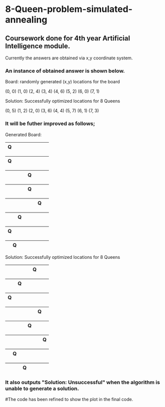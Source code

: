 # 8-Queen-problem-simulated-annealing
## Coursework done for 4th year Artificial Intelligence module.

Currently the answers are obtained via x,y coordinate system. 

### An instance of obtained answer is shown below.



Board: randomly generated (x,y) locations for the board

(0, 0)
(1, 0)
(2, 4)
(3, 4)
(4, 6)
(5, 2)
(6, 0)
(7, 1)


Solution: Successfully optimized locations for 8 Queens

(0, 5)
(1, 2)
(2, 0)
(3, 6)
(4, 4)
(5, 7)
(6, 1)
(7, 3)




### It will be futher improved as follows;


Generated Board:


| Q |   |   |   |   |   |   |   |
|---|---|---|---|---|---|---|---|

| Q |   |   |   |   |   |   |   |
|---|---|---|---|---|---|---|---|

|   |   |   |   | Q |   |   |   |
|---|---|---|---|---|---|---|---|

|   |   |   |   | Q |   |   |   |
|---|---|---|---|---|---|---|---|

|   |   |   |   |   |   | Q |   |
|---|---|---|---|---|---|---|---|

|   |   | Q |   |   |   |   |   |
|---|---|---|---|---|---|---|---|

| Q |   |   |   |   |   |   |   |
|---|---|---|---|---|---|---|---|

|   | Q |   |   |   |   |   |   |
|---|---|---|---|---|---|---|---|



Solution: Successfully optimized locations for 8 Queens


|   |   |   |   |   | Q |   |   |
|---|---|---|---|---|---|---|---|

|   |   | Q |   |   |   |   |   |
|---|---|---|---|---|---|---|---|

| Q |   |   |   |   |   |   |   |
|---|---|---|---|---|---|---|---|

|   |   |   |   |   |   | Q |   |
|---|---|---|---|---|---|---|---|

|   |   |   |   | Q |   |   |   |
|---|---|---|---|---|---|---|---|

|   |   |   |   |   |   |   | Q |
|---|---|---|---|---|---|---|---|

|   | Q |   |   |   |   |   |   |
|---|---|---|---|---|---|---|---|

|   |   |   | Q |   |   |   |   |
|---|---|---|---|---|---|---|---|



### It also outputs "Solution: Unsuccessful" when the algorithm is unable to generate a solution.

#The code has been refined to show the plot in the final code.
